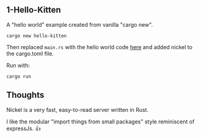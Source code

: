 
## 1-Hello-Kitten

A "hello world" example created from vanilla "cargo new".

```
cargo new hello-kitten
```

Then replaced `main.rs` with the hello world code [here](https://nickel-org.github.io/) and added nickel to the cargo.toml file.

Run with:
```
cargo run
```

## Thoughts

Nickel is a very fast, easy-to-read server written in Rust.

I like the modular "import things from small packages" style reminiscent of expressJs. 👍



